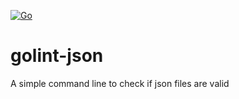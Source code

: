 [![Go](https://github.com/marconn/golint-json/actions/workflows/go.yml/badge.svg)](https://github.com/marconn/golint-json/actions/workflows/go.yml)

# golint-json

A simple command line to check if json files are valid
